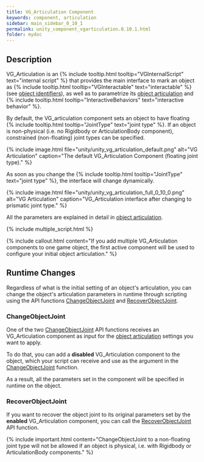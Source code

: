 ```yaml
---
title: VG_Articulation Component
keywords: component, articulation
sidebar: main_sidebar_0_10_1
permalink: unity_component_vgarticulation.0.10.1.html
folder: mydoc
---
```


## Description

VG_Articulation is an {% include tooltip.html tooltip="VGInternalScript" text="internal script" %} that provides the main interface to mark an object as {% include tooltip.html tooltip="VGInteractable" text="interactable" %} (see [object identifiers](unity_get_started_objects.0.10.1.html#customizing-layers-and-component-names)), as well as to parametrize its [object articulation](object_articulation.0.10.1.html#object-articulation) and {% include tooltip.html tooltip="InteractiveBehaviors" text="interactive behavior" %}. 

By default, the VG_articulation component sets an object to have floating {% include tooltip.html tooltip="JointType" text="joint type" %}. If an object is non-physical (i.e. no Rigidbody or ArticulationBody component), constrained (non-floating) joint types can be specified. 

{% include image.html file="unity/unity_vg_articulation_default.png" alt="VG Articulation" caption="The default VG_Articulation Component (floating joint type)." %}

As soon as you change the {% include tooltip.html tooltip="JointType" text="joint type" %}, the interface will change dynamically.

{% include image.html file="unity/unity_vg_articulation_full_0_10_0.png" alt="VG Articulation" caption="VG_Articulation interface after changing to  prismatic joint type." %}

All the parameters are explained in detail in [object articulation](object_articulation.0.10.1.html#object-articulation).

{% include multiple_script.html %}

{% include callout.html content="If you add multiple VG_Articulation components to one game object, the first active component will be used to configure your initial object articulation." %}

## Runtime Changes

Regardless of what is the initial setting of an object's articulation, you can change the object's articulation parameters in runtime 
through scripting using the API functions [ChangeObjectJoint](virtualgrasp_unityapi.0.10.1.html#changeobjectjoint) 
and [RecoverObjectJoint](virtualgrasp_unityapi.0.10.1.html#recoverobjectjoint).

### ChangeObjectJoint

One of the two [ChangeObjectJoint](virtualgrasp_unityapi.0.10.1.html#changeobjectjoint) API functions receives an VG_Articulation component as input for the [object articulation](object_articulation.0.10.1.html#object-articulation) settings you want to apply.

To do that, you can add a **disabled** VG_Articulation component to the object, which your script can receive and use as the argument in the [ChangeObjectJoint](virtualgrasp_unityapi.0.10.1.html#changeobjectjoint) function.

As a result, all the parameters set in the component will be specified in runtime on the object. 

### RecoverObjectJoint

If you want to recover the object joint to its original parameters set by the **enabled** VG_Articulation component, you can call the [RecoverObjectJoint](virtualgrasp_unityapi.0.10.1.html#recoverobjectjoint) API function.

{% include important.html content="ChangeObjectJoint to a non-floating joint type will not be allowed if an object is physical, i.e. with Rigidbody or ArticulationBody components." %}

